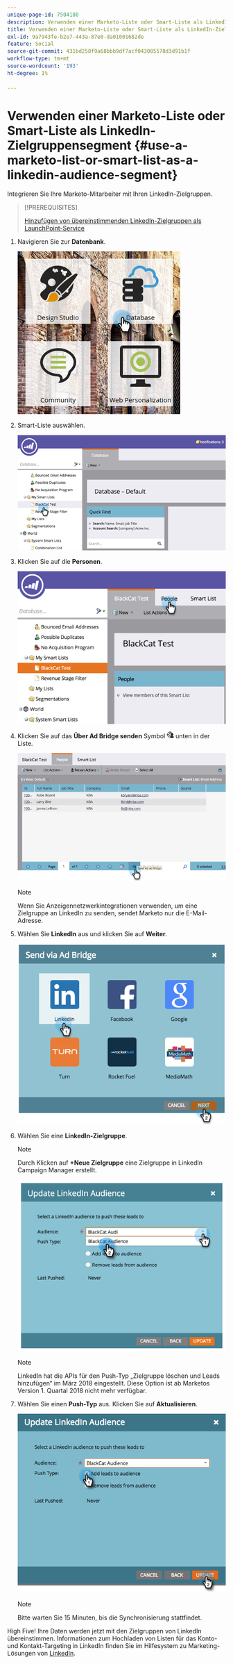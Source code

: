 ```yaml
---
unique-page-id: 7504180
description: Verwenden einer Marketo-Liste oder Smart-Liste als LinkedIn-Zielgruppensegment - Marketo-Dokumente - Produktdokumentation
title: Verwenden einer Marketo-Liste oder Smart-Liste als LinkedIn-Zielgruppensegment
exl-id: 9a7943fe-b2e7-443a-87e0-da01001682de
feature: Social
source-git-commit: 431bd258f9a68bbb9df7acf043085578d3d91b1f
workflow-type: tm+mt
source-wordcount: '193'
ht-degree: 1%

---
```


# Verwenden einer Marketo-Liste oder Smart-Liste als LinkedIn-Zielgruppensegment {#use-a-marketo-list-or-smart-list-as-a-linkedin-audience-segment}

Integrieren Sie Ihre Marketo-Mitarbeiter mit Ihren LinkedIn-Zielgruppen.

>[!PREREQUISITES]
>
>[Hinzufügen von übereinstimmenden LinkedIn-Zielgruppen als LaunchPoint-Service](/help/marketo/product-docs/demand-generation/ad-network-integrations/add-linkedin-matched-audiences-as-a-launchpoint-service.md)

1. Navigieren Sie zur **Datenbank**.

   ![](assets/db.png)

1. Smart-Liste auswählen.

   ![](assets/two.png)

1. Klicken Sie auf die **Personen**.

   ![](assets/three-1.png)

1. Klicken Sie auf das **Über Ad Bridge senden** Symbol ![—](assets/image2015-4-20-18-3a18-3a41.png) unten in der Liste.

   ![](assets/four-1.png)

   >[!NOTE]
   >
   >Wenn Sie Anzeigennetzwerkintegrationen verwenden, um eine Zielgruppe an LinkedIn zu senden, sendet Marketo nur die E-Mail-Adresse.

1. Wählen Sie **LinkedIn** aus und klicken Sie auf **Weiter**.

   ![](assets/image2015-4-20-18-3a7-3a19.png)

1. Wählen Sie eine **LinkedIn-Zielgruppe**.

   >[!NOTE]
   >
   >Durch Klicken auf **+Neue Zielgruppe** eine Zielgruppe in LinkedIn Campaign Manager erstellt.

   ![](assets/6.png)

   >[!NOTE]
   >
   >LinkedIn hat die APIs für den Push-Typ „Zielgruppe löschen und Leads hinzufügen“ im März 2018 eingestellt. Diese Option ist ab Marketos Version 1. Quartal 2018 nicht mehr verfügbar.

1. Wählen Sie einen **Push-Typ** aus. Klicken Sie auf **Aktualisieren**.

   ![](assets/7.png)

   >[!NOTE]
   >
   >Bitte warten Sie 15 Minuten, bis die Synchronisierung stattfindet.

High Five! Ihre Daten werden jetzt mit den Zielgruppen von LinkedIn übereinstimmen. Informationen zum Hochladen von Listen für das Konto- und Kontakt-Targeting in LinkedIn finden Sie im Hilfesystem zu Marketing-Lösungen von [LinkedIn](https://www.linkedin.com/help/lms/answer/73938?query=ad%20segment).
